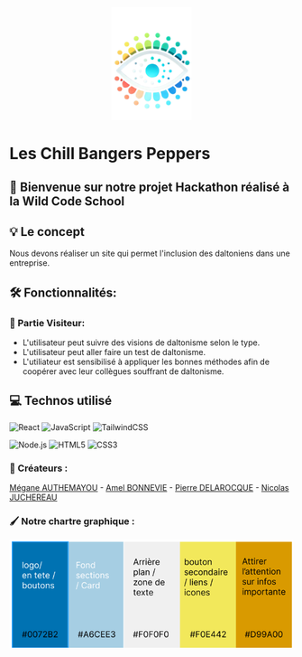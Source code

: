 <p align="center">
<img src="./src/assets/images/logo3.png" height=200px>
</p>

# Les Chill Bangers Peppers 

## 🚀 Bienvenue sur notre projet Hackathon réalisé à la Wild Code School

## 💡 Le concept

Nous devons réaliser un site qui permet l'inclusion des daltoniens dans une entreprise. 

## 🛠️ Fonctionnalités:

### 👥 Partie Visiteur: 

- L'utilisateur peut suivre des visions de daltonisme selon le type.
- L'utilisateur peut aller faire un test de daltonisme.
- L'utiliateur est sensibilisé à appliquer les bonnes méthodes afin de coopérer avec leur collègues souffrant de daltonisme.

## 💻 Technos utilisé

![React](https://img.shields.io/badge/-React-61DAFB?style=for-the-badge&logo=react&logoColor=white)
![JavaScript](https://img.shields.io/badge/-JavaScript-F7DF1E?style=for-the-badge&logo=javascript&logoColor=black)
![TailwindCSS](https://img.shields.io/badge/tailwindcss-%2338B2AC.svg?style=for-the-badge&logo=tailwind-css&logoColor=white)

![Node.js](https://img.shields.io/badge/Node.js-339933?style=for-the-badge&logo=node.js&logoColor=white)
![HTML5](https://img.shields.io/badge/-HTML5-E34F26?style=for-the-badge&logo=html5&logoColor=white)
![CSS3](https://img.shields.io/badge/-CSS3-1572B6?style=for-the-badge&logo=css3&logoColor=white)

### 👥 Créateurs : 

[Mégane AUTHEMAYOU](https://github.com/megmayou) - [Amel BONNEVIE](https://github.com/BonnevieAmel) - [Pierre DELAROCQUE](https://github.com/PierreDelarocque) - [Nicolas JUCHEREAU](https://github.com/Nicolas-jchr)

### 🖌️ Notre chartre graphique : 

<img src="./src/assets/images/chartregraphique.png"  alt="screen graphique">